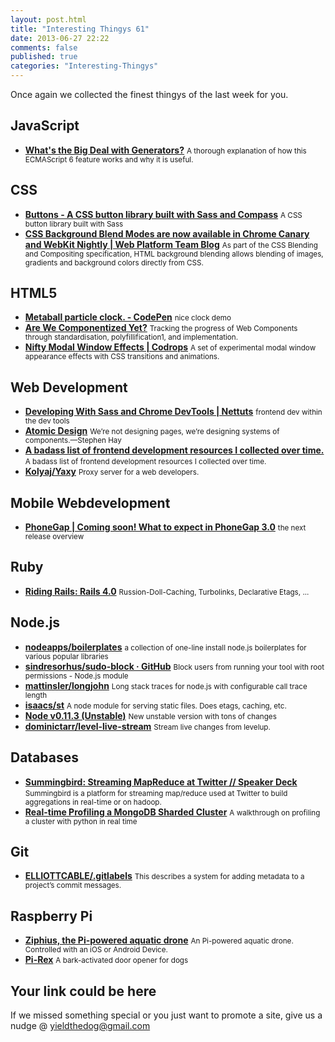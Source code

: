 ```yaml
--- 
layout: post.html 
title: "Interesting Thingys 61" 
date: 2013-06-27 22:22
comments: false 
published: true 
categories: "Interesting-Thingys" 
--- 
```

Once again we collected the finest thingys of the last week for you.

<!-- More -->

## JavaScript

- **[What's the Big Deal with Generators?](http://devsmash.com/blog/whats-the-big-deal-with-generators)**
    <small>A thorough explanation of how this ECMAScript 6 feature works and why it is useful.</small>
 
## CSS

- **[Buttons - A CSS button library built with Sass and Compass](http://alexwolfe.github.io/Buttons/)**
    <small>A CSS button library built with Sass </small>
- **[CSS Background Blend Modes are now available in Chrome Canary and WebKit Nightly | Web Platform Team Blog](http://blogs.adobe.com/webplatform/2013/06/24/css-background-blend-modes-are-now-available-in-chrome-canary-and-webkit-nightly/)**
    <small>As part of the CSS Blending and Compositing specification, HTML background blending allows blending of images, gradients and background colors directly from CSS.</small>
 
## HTML5

- **[Metaball particle clock. - CodePen](http://codepen.io/rlemon/pen/vofKF)**
    <small>nice clock demo</small>
- **[Are We Componentized Yet?](http://jonrimmer.github.io/are-we-componentized-yet/)**
    <small>Tracking the progress of Web Components through standardisation, polyfillification1, and implementation.</small>
- **[Nifty Modal Window Effects | Codrops](http://tympanus.net/codrops/2013/06/25/nifty-modal-window-effects/)**
    <small>A set of experimental modal window appearance effects with CSS transitions and animations.</small>
 
## Web Development

- **[Developing With Sass and Chrome DevTools | Nettuts](http://net.tutsplus.com/tutorials/html-css-techniques/developing-with-sass-and-chrome-devtools/)**
    <small>frontend dev within the dev tools</small>
- **[Atomic Design](http://bradfrostweb.com/blog/post/atomic-web-design/)**
    <small>We’re not designing pages, we’re designing systems of components.—Stephen Hay</small>
- **[A badass list of frontend development resources I collected over time.](https://gist.github.com/dypsilon/5819504)**
    <small>A badass list of frontend development resources I collected over time.</small>
- **[Kolyaj/Yaxy](https://github.com/Kolyaj/Yaxy)**
    <small>Proxy server for a web developers.</small>
 
## Mobile Webdevelopment

- **[PhoneGap | Coming soon! What to expect in PhoneGap 3.0](http://phonegap.com/blog/2013/06/20/coming-soon-phonegap30/)**
    <small>the next release overview</small>
 
## Ruby

- **[Riding Rails: Rails 4.0](http://weblog.rubyonrails.org/2013/6/25/Rails-4-0-final/)**
    <small>Russion-Doll-Caching, Turbolinks, Declarative Etags, ...</small>
 
## Node.js

- **[nodeapps/boilerplates](https://github.com/nodeapps/boilerplates)**
    <small>a collection of one-line install node.js boilerplates for various popular libraries </small>
- **[sindresorhus/sudo-block · GitHub](https://github.com/sindresorhus/sudo-block)**
    <small>Block users from running your tool with root permissions - Node.js module</small>
- **[mattinsler/longjohn](https://github.com/mattinsler/longjohn)**
    <small>Long stack traces for node.js with configurable call trace length</small>
- **[isaacs/st](https://github.com/isaacs/st)**
    <small>A node module for serving static files. Does etags, caching, etc.</small>
- **[Node v0.11.3 (Unstable)](http://blog.nodejs.org/2013/06/26/node-v0-11-3-unstable/)**
    <small>New unstable version with tons of changes</small>
- **[dominictarr/level-live-stream](https://github.com/dominictarr/level-live-stream)**
    <small>Stream live changes from levelup.</small>
 
## Databases

- **[Summingbird: Streaming MapReduce at Twitter // Speaker Deck](https://speakerdeck.com/sritchie/summingbird-streaming-mapreduce-at-twitter)**
    <small>Summingbird is a platform for streaming map/reduce used at Twitter to build aggregations in real-time or on hadoop.</small>
- **[Real-time Profiling a MongoDB Sharded Cluster](http://emptysqua.re/blog/real-time-profiling-a-mongodb-cluster/)**
    <small>A walkthrough on profiling a cluster with python in real time</small>
 
## Git

- **[ELLIOTTCABLE/.gitlabels](https://github.com/ELLIOTTCABLE/.gitlabels)**
    <small>This describes a system for adding metadata to a project’s commit messages.</small>
 
## Raspberry Pi

- **[Ziphius, the Pi-powered aquatic drone](http://www.raspberrypi.org/archives/4271)**
    <small>An Pi-powered aquatic drone. Controlled with an iOS or Android Device.</small>
- **[Pi-Rex](http://www.raspberrypi.org/archives/4274)**
    <small>A bark-activated door opener for dogs</small>
 
## Your link could be here

If we missed something special or you just want to promote a site, give us a nudge @ <a href='&#109;&#97;&#105;&#108;t&#111;&#58;%7&#57;&#105;eld&#116;%68%65do%67&#64;gmail&#37;2&#69;c&#37;6&#70;m'>y&#105;eldt&#104;&#101;dog&#64;&#103;mail&#46;&#99;&#111;m</a>
